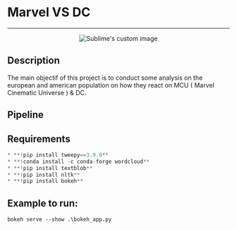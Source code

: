 # Marvel VS DC 
--------------
 

<p align="center">
  <img src=  https://user-images.githubusercontent.com/52492864/150648002-b34191a1-c001-49d9-bb41-67c4c8508153.jpg alt="Sublime's custom image"/>
</p>


Description
-----------

The main objectif of this project is to conduct some analysis on the european and american population on how they react on MCU ( Marvel Cinematic Universe ) & DC.


Pipeline
-----------



Requirements
-----------
```python
* **!pip install tweepy==3.9.0**
* **!conda install -c conda-forge wordcloud**
* **!pip install textblob**
* **!pip install nltk**
* **!pip install bokeh**
```


Example to run: 
-----------
``` 
bokeh serve --show .\bokeh_app.py
```

 
